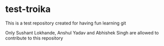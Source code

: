 # test-troika
This is a test repository created for having fun learning git

Only Sushant Lokhande, Anshul Yadav and Abhishek Singh are allowed to contribute to this repository
